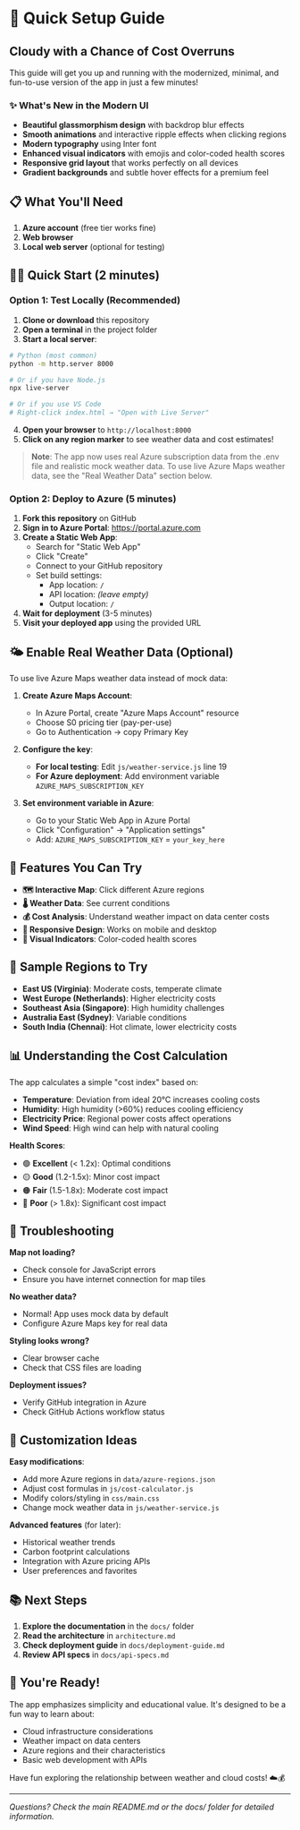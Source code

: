 # 🚀 Quick Setup Guide
## Cloudy with a Chance of Cost Overruns

This guide will get you up and running with the modernized, minimal, and fun-to-use version of the app in just a few minutes!

### ✨ What's New in the Modern UI
- **Beautiful glassmorphism design** with backdrop blur effects
- **Smooth animations** and interactive ripple effects when clicking regions
- **Modern typography** using Inter font
- **Enhanced visual indicators** with emojis and color-coded health scores
- **Responsive grid layout** that works perfectly on all devices
- **Gradient backgrounds** and subtle hover effects for a premium feel

## 📋 What You'll Need

1. **Azure account** (free tier works fine)
2. **Web browser** 
3. **Local web server** (optional for testing)

## 🏃‍♂️ Quick Start (2 minutes)

### Option 1: Test Locally (Recommended)

1. **Clone or download** this repository
2. **Open a terminal** in the project folder
3. **Start a local server**:

```bash
# Python (most common)
python -m http.server 8000

# Or if you have Node.js
npx live-server

# Or if you use VS Code
# Right-click index.html → "Open with Live Server"
```

4. **Open your browser** to `http://localhost:8000`
5. **Click on any region marker** to see weather data and cost estimates!

> **Note**: The app now uses real Azure subscription data from the .env file and realistic mock weather data. To use live Azure Maps weather data, see the "Real Weather Data" section below.

### Option 2: Deploy to Azure (5 minutes)

1. **Fork this repository** on GitHub
2. **Sign in to Azure Portal**: https://portal.azure.com
3. **Create a Static Web App**:
   - Search for "Static Web App" 
   - Click "Create"
   - Connect to your GitHub repository
   - Set build settings:
     - App location: `/`
     - API location: *(leave empty)*
     - Output location: `/`
4. **Wait for deployment** (3-5 minutes)
5. **Visit your deployed app** using the provided URL

## 🌤️ Enable Real Weather Data (Optional)

To use live Azure Maps weather data instead of mock data:

1. **Create Azure Maps Account**:
   - In Azure Portal, create "Azure Maps Account" resource
   - Choose S0 pricing tier (pay-per-use)
   - Go to Authentication → copy Primary Key

2. **Configure the key**:
   - **For local testing**: Edit `js/weather-service.js` line 19
   - **For Azure deployment**: Add environment variable `AZURE_MAPS_SUBSCRIPTION_KEY`

3. **Set environment variable in Azure**:
   - Go to your Static Web App in Azure Portal
   - Click "Configuration" → "Application settings"
   - Add: `AZURE_MAPS_SUBSCRIPTION_KEY` = `your_key_here`

## 🎯 Features You Can Try

- **🗺️ Interactive Map**: Click different Azure regions
- **🌡️ Weather Data**: See current conditions
- **💰 Cost Analysis**: Understand weather impact on data center costs
- **📱 Responsive Design**: Works on mobile and desktop
- **🎨 Visual Indicators**: Color-coded health scores

## 🧪 Sample Regions to Try

- **East US (Virginia)**: Moderate costs, temperate climate
- **West Europe (Netherlands)**: Higher electricity costs
- **Southeast Asia (Singapore)**: High humidity challenges
- **Australia East (Sydney)**: Variable conditions
- **South India (Chennai)**: Hot climate, lower electricity costs

## 📊 Understanding the Cost Calculation

The app calculates a simple "cost index" based on:

- **Temperature**: Deviation from ideal 20°C increases cooling costs
- **Humidity**: High humidity (>60%) reduces cooling efficiency  
- **Electricity Price**: Regional power costs affect operations
- **Wind Speed**: High wind can help with natural cooling

**Health Scores**:
- 🟢 **Excellent** (< 1.2x): Optimal conditions
- 🟡 **Good** (1.2-1.5x): Minor cost impact
- 🟠 **Fair** (1.5-1.8x): Moderate cost impact  
- 🔴 **Poor** (> 1.8x): Significant cost impact

## 🐛 Troubleshooting

**Map not loading?**
- Check console for JavaScript errors
- Ensure you have internet connection for map tiles

**No weather data?**
- Normal! App uses mock data by default
- Configure Azure Maps key for real data

**Styling looks wrong?**
- Clear browser cache
- Check that CSS files are loading

**Deployment issues?**
- Verify GitHub integration in Azure
- Check GitHub Actions workflow status

## 🔧 Customization Ideas

**Easy modifications**:
- Add more Azure regions in `data/azure-regions.json`
- Adjust cost formulas in `js/cost-calculator.js`
- Modify colors/styling in `css/main.css`
- Change mock weather data in `js/weather-service.js`

**Advanced features** (for later):
- Historical weather trends
- Carbon footprint calculations
- Integration with Azure pricing APIs
- User preferences and favorites

## 📚 Next Steps

1. **Explore the documentation** in the `docs/` folder
2. **Read the architecture** in `architecture.md`
3. **Check deployment guide** in `docs/deployment-guide.md`
4. **Review API specs** in `docs/api-specs.md`

## 🎉 You're Ready!

The app emphasizes simplicity and educational value. It's designed to be a fun way to learn about:

- Cloud infrastructure considerations
- Weather impact on data centers
- Azure regions and their characteristics
- Basic web development with APIs

Have fun exploring the relationship between weather and cloud costs! ☁️💰

---

*Questions? Check the main README.md or the docs/ folder for detailed information.*